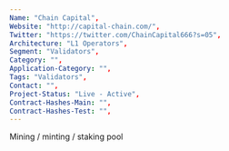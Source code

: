 ```yaml
--- 
Name: "Chain Capital", 
Website: "http://capital-chain.com/", 
Twitter: "https://twitter.com/ChainCapital666?s=05", 
Architecture: "L1 Operators",
Segment: "Validators",
Category: "",
Application-Category: "",
Tags: "Validators",
Contact: "",
Project-Status: "Live - Active",
Contract-Hashes-Main: "",
Contract-Hashes-Test: "",
--- 
```

<!--lang:en--> 
Mining / minting / staking pool
<!--lang:es--] 
Minería / acuñación / grupo de participación
<!--lang:de--] 
Mining / Minting / Staking-Pool
<!--lang:fr--] 
Pool minier / monnayeur / jalonnement
<!--lang:pl--] 
Górnictwo / bicie / tyczenie puli
<!--lang:uk--] 
Майнінг / карбування / стейкинг-пул
[!--lang:*--> 
